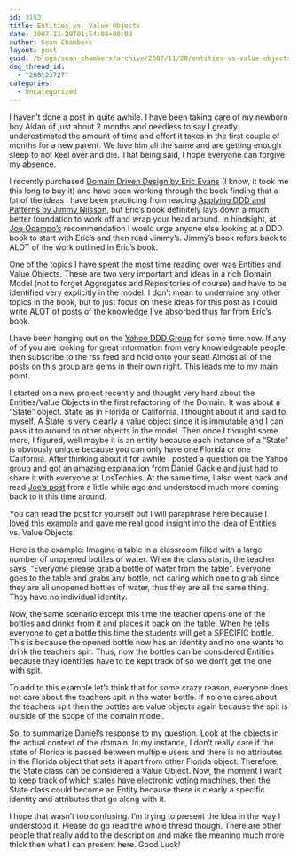 ```yaml
---
id: 3152
title: Entities vs. Value Objects
date: 2007-11-29T01:54:08+00:00
author: Sean Chambers
layout: post
guid: /blogs/sean_chambers/archive/2007/11/28/entities-vs-value-objects.aspx
dsq_thread_id:
  - "268123727"
categories:
  - Uncategorized
---
```

I haven&#8217;t done a post in quite awhile. I have been taking care of my newborn boy Aidan of just about 2 months and needless to say I greatly underestimated the amount of time and effort it takes in the first couple of months for a new parent. We love him all the same and are getting enough sleep to not keel over and die. That being said, I hope everyone can forgive my absence. 

I recently purchased <a href="http://www.amazon.com/Domain-Driven-Design-Tackling-Complexity-Software/dp/0321125215/ref=pd_bbs_sr_1?ie=UTF8&s=books&qid=1196302523&sr=8-1" target="_blank">Domain Driven Design by Eric Evans</a> (I know, it took me this long to buy it) and have been working through the book finding that a lot of the ideas I have been practicing from reading <a href="http://www.amazon.com/Applying-Domain-Driven-Design-Patterns-Examples/dp/0321268202/ref=pd_bbs_sr_1?ie=UTF8&s=books&qid=1196304360&sr=8-1" target="_blank">Applying DDD and Patterns by Jimmy Nilsson</a>, but Eric&#8217;s book definitely lays down a much better foundation to work off and wrap your head around. In hindsight, at <a href="http://lostechies.com/blogs/joe_ocampo/" target="_blank">Joe Ocampo&#8217;s</a> recommendation I would urge anyone else looking at a DDD book to start with Eric&#8217;s and then read Jimmy&#8217;s. Jimmy&#8217;s book refers back to ALOT of the work outlined in Eric&#8217;s book. 

One of the topics I have spent the most time reading over was Entities and Value Objects. These are two very important and ideas in a rich Domain Model (not to forget Aggregates and Repositories of course) and have to be identified very explicitly in the model. I don&#8217;t mean to undermine any other topics in the book, but to just focus on these ideas for this post as I could write ALOT of posts of the knowledge I&#8217;ve absorbed thus far from Eric&#8217;s book. 

I have been hanging out on the <a href="http://tech.groups.yahoo.com/group/domaindrivendesign/" target="_blank">Yahoo DDD Group</a> for some time now. If any of of you are looking for great information from very knowledgeable people, then subscribe to the rss feed and hold onto your seat! Almost all of the posts on this group are gems in their own right. This leads me to my main point. 

I started on a new project recently and thought very hard about the Entities/Value Objects in the first refactoring of the Domain. It was about a &#8220;State&#8221; object. State as in Florida or California. I thought about it and said to myself, A State is very clearly a value object since it is immutable and I can pass it to around to other objects in the model. Then once I thought some more, I figured, well maybe it is an entity because each instance of a &#8220;State&#8221; is obviously unique because you can only have one Florida or one California. After thinking about it for awhile I posted a question on the Yahoo group and got an <a href="http://tech.groups.yahoo.com/group/domaindrivendesign/message/6290" target="_blank">amazing explanation from Daniel Gackle</a> and just had to share it with everyone at LosTechies. At the same time, I also went back and read <a href="http://www.lostechies.com/blogs/joe_ocampo/archive/2007/04/23/a-discussion-on-domain-driven-design-value-objects.aspx" target="_blank">Joe&#8217;s post</a> from a little while ago and understood much more coming back to it this time around. 

You can read the post for yourself but I will paraphrase here because I loved this example and gave me real good insight into the idea of Entities vs. Value Objects.&nbsp; 

Here is the example: Imagine a table in a classroom filled with a large number of unopened bottles of water. When the class starts, the teacher says, &#8220;Everyone please grab a bottle of water from the table&#8221;. Everyone goes to the table and grabs any bottle, not caring which one to grab since they are all unopened bottles of water, thus they are all the same thing. They have no individual identity. 

Now, the same scenario except this time the teacher opens one of the bottles and drinks from it and places it back on the table. When he tells everyone to get a bottle this time the students will get a SPECIFIC bottle. This is because the opened bottle now has an identity and no one wants to drink the teachers spit. Thus, now the bottles can be considered Entities because they identities have to be kept track of so we don&#8217;t get the one with spit. 

To add to this example let&#8217;s think that for some crazy reason, everyone does not care about the teachers spit in the water bottle. If no one cares about the teachers spit then the bottles are value objects again because the spit is outside of the scope of the domain model. 

So, to summarize Daniel&#8217;s response to my question. Look at the objects in the actual context of the domain. In my instance, I don&#8217;t really care if the state of Florida is passed between multiple users and there is no attributes in the Florida object that sets it apart from other Florida object. Therefore, the State class can be considered a Value Object. Now, the moment I want to keep track of which states have electronic voting machines, then the State class could become an Entity because there is clearly a specific identity and attributes that go along with it. 

I hope that wasn&#8217;t too confusing. I&#8217;m trying to present the idea in the way I understood it. Please do go read the whole thread though. There are other people that really add to the description and make the meaning much more thick then what I can present here. Good Luck!
